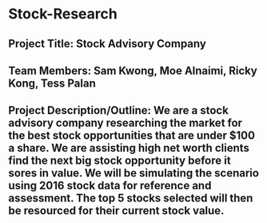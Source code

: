 # Stock-Research

## Project Title: Stock Advisory Company 

## Team Members: Sam Kwong, Moe Alnaimi, Ricky Kong, Tess Palan

## Project Description/Outline: We are a stock advisory company researching the market for the best stock opportunities that are under $100 a share. We are assisting  high net worth  clients  find the next big stock opportunity before it sores in value. We will be simulating the scenario using 2016 stock data for reference and assessment. The top 5 stocks selected will then be resourced for their current stock value. 

